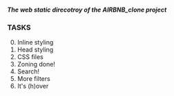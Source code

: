 ##### The web static direcotroy of the AIRBNB_clone project

### TASKS

0. Inline styling
1. Head styling
2. CSS files
3. Zoning done!
4. Search!
5. More filters
6. It's (h)over
